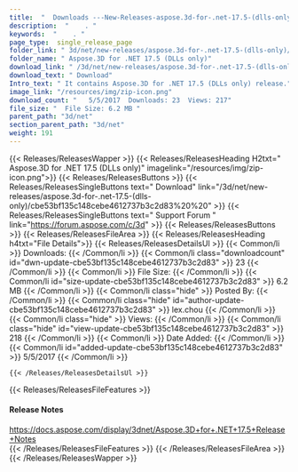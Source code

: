```yaml
---
title:  "  Downloads ---New-Releases-aspose.3d-for-.net-17.5-(dlls-only) . " 
description:  "    . " 
keywords:  "    . " 
page_type:  single_release_page
folder_link: " 3d/net/new-releases/aspose.3d-for-.net-17.5-(dlls-only)/"
folder_name: " Aspose.3D for .NET 17.5 (DLLs only)"
download_link: " /3d/net/new-releases/aspose.3d-for-.net-17.5-(dlls-only)/cbe53bf135c148cebe4612737b3c2d83"
download_text: " Download"
Intro_text: " It contains Aspose.3D for .NET 17.5 (DLLs only) release."
image_link: "/resources/img/zip-icon.png"
download_count: "   5/5/2017  Downloads: 23  Views: 217"
file_size: "  File Size: 6.2 MB "
parent_path: "3d/net"
section_parent_path: "3d/net"
weight: 191
---
```


{{< Releases/ReleasesWapper >}}
  {{< Releases/ReleasesHeading H2txt=" Aspose.3D for .NET 17.5 (DLLs only)" imagelink="/resources/img/zip-icon.png">}}
  {{< Releases/ReleasesButtons >}}
    {{< Releases/ReleasesSingleButtons text=" Download" link="/3d/net/new-releases/aspose.3d-for-.net-17.5-(dlls-only)/cbe53bf135c148cebe4612737b3c2d83%20%20" >}}
    {{< Releases/ReleasesSingleButtons text=" Support Forum " link="https://forum.aspose.com/c/3d" >}}
  {{< Releases/ReleasesButtons >}}
  {{< Releases/ReleasesFileArea >}}
    {{< Releases/ReleasesHeading h4txt="File Details">}}
    {{< Releases/ReleasesDetailsUl >}}
            {{< Common/li  >}} Downloads: {{< /Common/li >}} 
      {{< Common/li class="downloadcount" id="dwn-update-cbe53bf135c148cebe4612737b3c2d83" >}} 23 {{< /Common/li >}} 
      {{< Common/li  >}} File Size: {{< /Common/li >}} 
      {{< Common/li id="size-update-cbe53bf135c148cebe4612737b3c2d83" >}} 6.2 MB {{< /Common/li >}} 
      {{< Common/li  class="hide" >}} Posted By: {{< /Common/li >}} 
      {{< Common/li class="hide" id="author-update-cbe53bf135c148cebe4612737b3c2d83" >}} lex.chou {{< /Common/li >}} 
      {{< Common/li class="hide"  >}} Views: {{< /Common/li >}} 
      {{< Common/li class="hide" id="view-update-cbe53bf135c148cebe4612737b3c2d83" >}} 218 {{< /Common/li >}} 
      {{< Common/li  >}} Date Added: {{< /Common/li >}} 
      {{< Common/li id="added-update-cbe53bf135c148cebe4612737b3c2d83" >}} 5/5/2017 {{< /Common/li >}} 

    {{< /Releases/ReleasesDetailsUl >}}

  {{< Releases/ReleasesFileFeatures >}}
      <h4>Release Notes</h4><div><a href="https://docs.aspose.com/display/3dnet/Aspose.3D+for+.NET+17.5+Release+Notes">https://docs.aspose.com/display/3dnet/Aspose.3D+for+.NET+17.5+Release+Notes</a></div>
  {{< /Releases/ReleasesFileFeatures >}}
 {{< /Releases/ReleasesFileArea >}}
{{< /Releases/ReleasesWapper >}}



